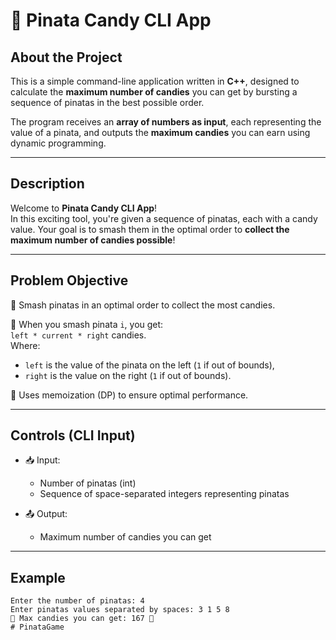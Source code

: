 # 🍬 Pinata Candy CLI App

## About the Project

This is a simple command-line application written in **C++**, designed to calculate the **maximum number of candies** you can get by bursting a sequence of pinatas in the best possible order.

The program receives an **array of numbers as input**, each representing the value of a pinata, and outputs the **maximum candies** you can earn using dynamic programming.

---

## Description

Welcome to **Pinata Candy CLI App**!  
In this exciting tool, you're given a sequence of pinatas, each with a candy value. Your goal is to smash them in the optimal order to **collect the maximum number of candies possible**!

---

## Problem Objective

🎯 Smash pinatas in an optimal order to collect the most candies.

🍭 When you smash pinata `i`, you get:  
`left * current * right` candies.  
Where:
- `left` is the value of the pinata on the left (`1` if out of bounds),
- `right` is the value on the right (`1` if out of bounds).

🧠 Uses memoization (DP) to ensure optimal performance.

---

## Controls (CLI Input)

- 📥 Input:  
  - Number of pinatas (int)  
  - Sequence of space-separated integers representing pinatas

- 📤 Output:  
  - Maximum number of candies you can get

---

## Example

```plaintext
Enter the number of pinatas: 4  
Enter pinatas values separated by spaces: 3 1 5 8  
🎉 Max candies you can get: 167 🎉
# PinataGame
